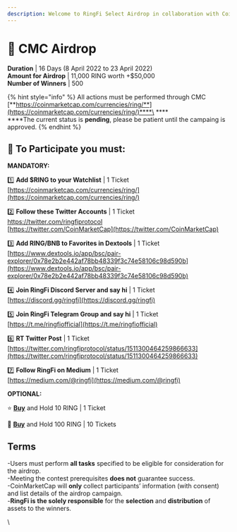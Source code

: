 ```yaml
---
description: Welcome to RingFi Select Airdrop in collaboration with CoinMarketCap.
---
```


# 🎁 CMC Airdrop

**Duration** | 16 Days (8 April 2022 to 23 April 2022) \
**Amount for Airdrop** | 11,000 RING worth +$50,000 \
**Number of Winners** | 500

{% hint style="info" %}
All actions must be performed through CMC [**https://coinmarketcap.com/currencies/ring/**](https://coinmarketcap.com/currencies/ring/)****\
****\
****The current status is **pending**, please be patient until the campaing is approved.
{% endhint %}

## 🎉 To Participate you must:

**MANDATORY:**

1️⃣ **Add $RING to your Watchlist** | 1 Ticket [https://coinmarketcap.com/currencies/ring/](https://coinmarketcap.com/currencies/ring/)

2️⃣ **Follow these Twitter Accounts** | 1 Ticket \
[https://twitter.com/ringfiprotocol \
](https://twitter.com/ringfiprotocol)[https://twitter.com/CoinMarketCap](https://twitter.com/CoinMarketCap)

3️⃣ **Add RING/BNB to Favorites in Dextools** | 1 Ticket [https://www.dextools.io/app/bsc/pair-explorer/0x78e2b2e442af78bb48339f3c74e58106c98d590b](https://www.dextools.io/app/bsc/pair-explorer/0x78e2b2e442af78bb48339f3c74e58106c98d590b)

4️⃣ **Join RingFi Discord Server and say hi** | 1 Ticket \
[https://discord.gg/ringfi](https://discord.gg/ringfi)

5️⃣ **Join RingFi Telegram Group and say hi** | 1 Ticket \
[https://t.me/ringfiofficial](https://t.me/ringfiofficial)

6️⃣ **RT Twitter Post** | 1 Ticket [https://twitter.com/ringfiprotocol/status/1511300464259866633](https://twitter.com/ringfiprotocol/status/1511300464259866633)

7️⃣ **Follow RingFi on Medium** | 1 Ticket \
[https://medium.com/@ringfi](https://medium.com/@ringfi)

**OPTIONAL:**

⭐️ [**Buy**](https://app.bogged.finance/bsc/swap?tokenIn=BNB\&tokenOut=0x021988d2c89b1A9Ff56641b2F247942358FF05c9) and Hold 10 RING | 1 Ticket

🌟 [**Buy**](https://app.bogged.finance/bsc/swap?tokenIn=BNB\&tokenOut=0x021988d2c89b1A9Ff56641b2F247942358FF05c9) and Hold 100 RING | 10 Tickets

## Terms

\-Users must perform **all tasks** specified to be eligible for consideration for the airdrop.\
\-Meeting the contest prerequisites **does not** guarantee success. \
\-CoinMarketCap will **only** collect participants’ information (with consent) and list details of the airdrop campaign.\
\-**RingFi is the solely responsible** for the **selection** and **distribution** of assets to the winners.

\
